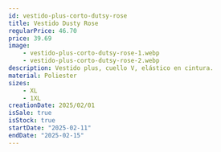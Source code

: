 ```yaml
---
id: vestido-plus-corto-dutsy-rose
title: Vestido Dusty Rose 
regularPrice: 46.70
price: 39.69
image: 
    - vestido-plus-corto-dutsy-rose-1.webp
    - vestido-plus-corto-dutsy-rose-2.webp
description: Vestido plus, cuello V, elástico en cintura.
material: Poliester
sizes: 
    - XL
    - 1XL
creationDate: 2025/02/01
isSale: true    
isStock: true
startDate: "2025-02-11"
endDate: "2025-02-15"
---
```


